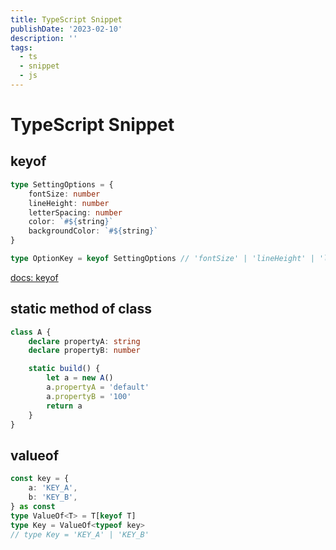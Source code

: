 ```yaml
---
title: TypeScript Snippet
publishDate: '2023-02-10'
description: ''
tags:
  - ts
  - snippet
  - js
---
```


# TypeScript Snippet

## keyof

```typescript
type SettingOptions = {
	fontSize: number
	lineHeight: number
	letterSpacing: number
	color: `#${string}`
	backgroundColor: `#${string}`
}

type OptionKey = keyof SettingOptions // 'fontSize' | 'lineHeight' | 'letterSpacing' ...
```

[docs: keyof](https://www.typescriptlang.org/docs/handbook/2/keyof-types.html)

## static method of class

```typescript
class A {
	declare propertyA: string
	declare propertyB: number

	static build() {
		let a = new A()
		a.propertyA = 'default'
		a.propertyB = '100'
		return a
	}
}
```

## valueof

```typescript
const key = {
	a: 'KEY_A',
	b: 'KEY_B',
} as const
type ValueOf<T> = T[keyof T]
type Key = ValueOf<typeof key>
// type Key = 'KEY_A' | 'KEY_B'
```
